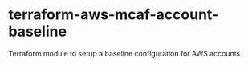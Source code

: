 # terraform-aws-mcaf-account-baseline
Terraform module to setup a baseline configuration for AWS accounts 
